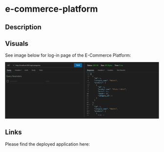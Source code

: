 # e-commerce-platform

## Description

## Visuals

See image below for log-in page of the E-Commerce Platform:

![The final webpage should appear from this image](./public/images/webpage-example.PNG)

## Links

Please find the deployed application here:
